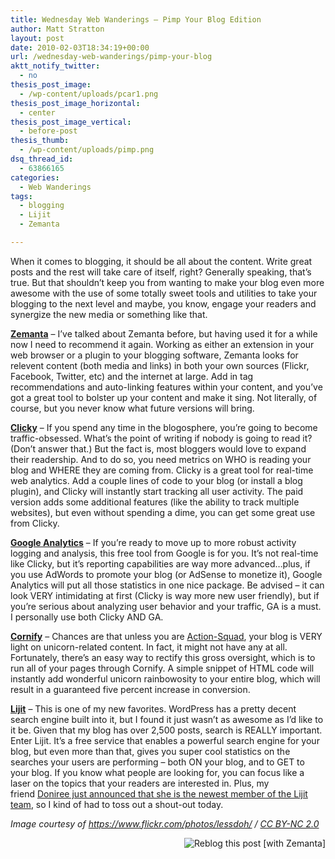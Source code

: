 ```yaml
---
title: Wednesday Web Wanderings – Pimp Your Blog Edition
author: Matt Stratton
layout: post
date: 2010-02-03T18:34:19+00:00
url: /wednesday-web-wanderings/pimp-your-blog
aktt_notify_twitter:
  - no
thesis_post_image:
  - /wp-content/uploads/pcar1.png
thesis_post_image_horizontal:
  - center
thesis_post_image_vertical:
  - before-post
thesis_thumb:
  - /wp-content/uploads/pimp.png
dsq_thread_id:
  - 63866165
categories:
  - Web Wanderings
tags:
  - blogging
  - Lijit
  - Zemanta

---
```

When it comes to blogging, it should be all about the content. Write great posts and the rest will take care of itself, right? Generally speaking, that&#8217;s true. But that shouldn&#8217;t keep you from wanting to make your blog even more awesome with the use of some totally sweet tools and utilities to take your blogging to the next level and maybe, you know, engage your readers and synergize the new media or something like that.

**<a class="zem_slink" title="Zemanta" rel="homepage" href="https://www.zemanta.com">Zemanta</a>** &#8211; I&#8217;ve talked about Zemanta before, but having used it for a while now I need to recommend it again. Working as either an extension in your web browser or a plugin to your blogging software, Zemanta looks for relevent content (both media and links) in both your own sources (Flickr, Facebook, Twitter, etc) and the internet at large. Add in tag recommendations and auto-linking features within your content, and you&#8217;ve got a great tool to bolster up your content and make it sing. Not literally, of course, but you never know what future versions will bring.

**<a class="zem_slink" title="Get Clicky" rel="homepage" href="https://getclicky.com">Clicky</a>** &#8211; If you spend any time in the blogosphere, you&#8217;re going to become traffic-obsessed. What&#8217;s the point of writing if nobody is going to read it? (Don&#8217;t answer that.) But the fact is, most bloggers would love to expand their readership. And to do so, you need metrics on WHO is reading your blog and WHERE they are coming from. Clicky is a great tool for real-time web analytics. Add a couple lines of code to your blog (or install a blog plugin), and Clicky will instantly start tracking all user activity. The paid version adds some additional features (like the ability to track multiple websites), but even without spending a dime, you can get some great use from Clicky.

**<a class="zem_slink" title="Google Analytics" rel="homepage" href="https://www.google.com/analytics">Google Analytics</a>** &#8211; If you&#8217;re ready to move up to more robust activity logging and analysis, this free tool from Google is for you. It&#8217;s not real-time like Clicky, but it&#8217;s reporting capabilities are way more advanced&#8230;plus, if you use AdWords to promote your blog (or AdSense to monetize it), Google Analytics will put all those statistics in one nice package. Be advised &#8211; it can look VERY intimidating at first (Clicky is way more new user friendly), but if you&#8217;re serious about analyzing user behavior and your traffic, GA is a must. I personally use both Clicky AND GA.

**<a href="https://cornify.com" target="_blank">Cornify</a>** &#8211; Chances are that unless you are <a href="https://www.action-squad.com/" target="_blank">Action-Squad</a>, your blog is VERY light on unicorn-related content. In fact, it might not have any at all. Fortunately, there&#8217;s an easy way to rectify this gross oversight, which is to run all of your pages through Cornify. A simple snippet of HTML code will instantly add wonderful unicorn rainbowosity to your entire blog, which will result in a guaranteed five percent increase in conversion.

**<a class="zem_slink" title="lijit" rel="homepage" href="https://www.lijit.com">Lijit</a>** &#8211; This is one of my new favorites. WordPress has a pretty decent search engine built into it, but I found it just wasn&#8217;t as awesome as I&#8217;d like to it be. Given that my blog has over 2,500 posts, search is REALLY important. Enter Lijit. It&#8217;s a free service that enables a powerful search engine for your blog, but even more than that, gives you super cool statistics on the searches your users are performing &#8211; both ON your blog, and to GET to your blog. If you know what people are looking for, you can focus like a laser on the topics that your readers are interested in. Plus, my friend <a href="https://doniree.com/2010/02/03/2-legit-lijit-2-quit-hey-hey/" target="_blank">Doniree just announced that she is the newest member of the Lijit team</a>, so I kind of had to toss out a shout-out today.

_Image courtesy of_ <a rel="cc:attributionURL" href="https://www.flickr.com/photos/lessdoh/"><em>https://www.flickr.com/photos/lessdoh/</em></a> _/_ <a rel="license" href="https://creativecommons.org/licenses/by-nc/2.0/"><em>CC BY-NC 2.0</em></a>

<div class="zemanta-pixie" style="margin-top: 10px; height: 15px;">
  <a class="zemanta-pixie-a" title="Reblog this post [with Zemanta]" href="https://reblog.zemanta.com/zemified/c6a5df4a-fdbe-404c-851c-4c0ea75d30fd/"><img class="zemanta-pixie-img" style="border: none; float: right;" src="https://img.zemanta.com/reblog_c.png?x-id=c6a5df4a-fdbe-404c-851c-4c0ea75d30fd" alt="Reblog this post [with Zemanta]" /></a><span class="zem-script more-related pretty-attribution"></span>
</div>